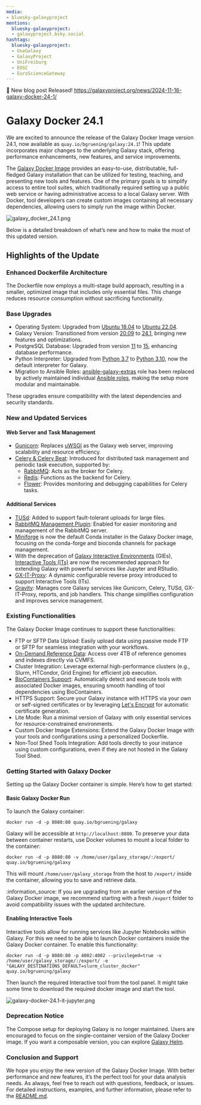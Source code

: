 ```yaml
---
media:
- bluesky-galaxyproject
mentions:
  bluesky-galaxyproject:
  - galaxyproject.bsky.social
hashtags:
  bluesky-galaxyproject:
  - UseGalaxy
  - GalaxyProject
  - UniFreiburg
  - EOSC
  - EuroScienceGateway
---
```

📝 New blog post Released!
https://galaxyproject.org/news/2024-11-16-galaxy-docker-24-1/

Galaxy Docker 24\.1
===================

We are excited to announce the release of the Galaxy Docker Image version 24\.1, now available as
`quay.io/bgruening/galaxy:24.1`! This update incorporates major changes to the underlying Galaxy stack,
offering performance enhancements, new features, and service improvements.

The [Galaxy Docker Image](https://github.com/bgruening/docker-galaxy) provides an easy\-to\-use, distributable,
full\-fledged Galaxy installation that can be utilized for testing, teaching, and presenting new tools and features.
One of the primary goals is to simplify access to entire tool suites, which traditionally required setting up a
public web service or having administrative access to a local Galaxy server. With Docker, tool developers can create custom images containing all necessary dependencies, allowing users to simply run the image within Docker.

![galaxy_docker_24.1.png](https://galaxyproject.org/news/2024-11-16-galaxy-docker-24-1/galaxy_docker_24.1.png)

Below is a detailed breakdown of what’s new and how to make the most of this updated version.

Highlights of the Update
------------------------

### Enhanced Dockerfile Architecture

The Dockerfile now employs a multi\-stage build approach, resulting in a smaller, optimized image that includes
only essential files. This change reduces resource consumption without sacrificing functionality.

### Base Upgrades

* Operating System: Upgraded from [Ubuntu 18\.04](https://releases.ubuntu.com/18.04/) to [Ubuntu 22\.04](https://releases.ubuntu.com/22.04/).
* Galaxy Version: Transitioned from version [20\.09](https://docs.galaxyproject.org/en/master/releases/20.09_announce_user.html) to [24\.1](https://docs.galaxyproject.org/en/master/releases/24.1_announce_user.html), bringing new features and optimizations.
* PostgreSQL Database: Upgraded from version [11](https://www.postgresql.org/docs/release/11.0/) to [15](https://www.postgresql.org/docs/release/15.0/), enhancing database performance.
* Python Interpreter: Upgraded from [Python 3\.7](https://docs.python.org/3.7/whatsnew/3.7.html) to [Python 3\.10](https://docs.python.org/3/whatsnew/3.10.html), now the default interpreter for Galaxy.
* Migration to Ansible Roles: [ansible\-galaxy\-extras](https://github.com/galaxyproject/ansible-galaxy-extras) role has been replaced by actively maintained individual [Ansible roles](https://github.com/bgruening/docker-galaxy/blob/main/galaxy/ansible/requirements.yml), making the setup more modular and maintainable.

These upgrades ensure compatibility with the latest dependencies and security standards.

### New and Updated Services

#### Web Server and Task Management

* [Gunicorn](https://gunicorn.org/): Replaces [uWSGI](https://uwsgi-docs.readthedocs.io/en/latest/) as the Galaxy web server, improving scalability and resource efficiency.
* [Celery \& Celery Beat](https://docs.celeryq.dev/en/stable/): Introduced for distributed task management and periodic task execution, supported by:
	+ [RabbitMQ](https://www.rabbitmq.com/): Acts as the broker for Celery.
	+ [Redis](https://redis.io/): Functions as the backend for Celery.
	+ [Flower](https://flower.readthedocs.io/en/latest/): Provides monitoring and debugging capabilities for Celery tasks.

#### Additional Services

* [TUSd](https://github.com/tus/tusd): Added to support fault\-tolerant uploads for large files.
* [RabbitMQ Management Plugin](https://www.rabbitmq.com/docs/management): Enabled for easier monitoring and management of the RabbitMQ server.
* [Miniforge](https://github.com/conda-forge/miniforge) is now the default Conda installer in the Galaxy Docker image, focusing on the conda\-forge and bioconda channels for package management.
* With the deprecation of [Galaxy Interactive Environments](https://docs.galaxyproject.org/en/release_21.09/admin/special_topics/interactive_environments.html) (GIEs), [Interactive Tools (ITs)](https://docs.galaxyproject.org/en/release_24.1/admin/special_topics/interactivetools.html) are now the recommended approach for extending Galaxy with powerful services like Jupyter and RStudio.
* [GX\-IT\-Proxy](https://github.com/galaxyproject/gx-it-proxy): A dynamic configurable reverse proxy introduced to support Interactive Tools (ITs).
* [Gravity](https://github.com/galaxyproject/gravity): Manages core Galaxy services like Gunicorn, Celery, TUSd, GX\-IT\-Proxy, reports, and job handlers. This change simplifies configuration and improves service management.

### Existing Functionalities

The Galaxy Docker Image continues to support these functionalities:

* FTP or SFTP Data Upload: Easily upload data using passive mode FTP or SFTP for seamless integration with your workflows.
* [On\-Demand Reference Data](https://galaxyproject.org/admin/reference-data-repo/): Access over 4TB of reference genomes and indexes directly via CVMFS.
* Cluster Integration: Leverage external high\-performance clusters (e.g., Slurm, HTCondor, Grid Engine) for efficient job execution.
* [BioContainers Support](https://quay.io/organization/biocontainers): Automatically detect and execute tools with associated Docker images, ensuring smooth handling of tool dependencies using BioContainers.
* HTTPS Support: Secure your Galaxy instance with HTTPS via your own or self\-signed certificates or by leveraging [Let's Encrypt](https://letsencrypt.org/) for automatic certificate generation.
* Lite Mode: Run a minimal version of Galaxy with only essential services for resource\-constrained environments.
* Custom Docker Image Extensions: Extend the Galaxy Docker Image with your tools and configurations using a personalized Dockerfile.
* Non\-Tool Shed Tools Integration: Add tools directly to your instance using custom configurations, even if they are not hosted in the Galaxy Tool Shed.

### Getting Started with Galaxy Docker

Setting up the Galaxy Docker container is simple. Here’s how to get started:

#### Basic Galaxy Docker Run

To launch the Galaxy container:

```
docker run -d -p 8080:80 quay.io/bgruening/galaxy

```

Galaxy will be accessible at `http://localhost:8080`. To preserve your data between container restarts, use Docker volumes to mount a local folder to the container:

```
docker run -d -p 8080:80 -v /home/user/galaxy_storage/:/export/ quay.io/bgruening/galaxy

```

This will mount `/home/user/galaxy_storage` from the host to `/export/` inside the container, allowing you to save and retrieve data.

:information\_source: If you are upgrading from an earlier version of the Galaxy Docker image, we recommend starting with a fresh `/export` folder to avoid compatibility issues with the updated architecture.

#### Enabling Interactive Tools

Interactive tools allow for running services like Jupyter Notebooks within Galaxy. For this we need to be able to launch Docker containers inside the Galaxy Docker container. To enable this functionality:

```
docker run -d -p 8080:80 -p 4002:4002 --privileged=true -v /home/user/galaxy_storage/:/export/ -e "GALAXY_DESTINATIONS_DEFAULT=slurm_cluster_docker" quay.io/bgruening/galaxy

```

Then launch the required Interactive tool from the tool panel. It might take some time to download the required docker image and start the tool.

![galaxy-docker-24.1-it-jupyter.png](https://galaxyproject.org/news/2024-11-16-galaxy-docker-24-1/galaxy-docker-24.1-it-jupyter.png)

### Deprecation Notice

The Compose setup for deploying Galaxy is no longer maintained. Users are encouraged to focus on the single\-container version of
the Galaxy Docker image. If you want a composable version, you can explore [Galaxy Helm](https://github.com/galaxyproject/galaxy-helm).

### Conclusion and Support

We hope you enjoy the new version of the Galaxy Docker Image. With better performance and new features, it’s the perfect
tool for your data analysis needs. As always, feel free to reach out with questions, feedback, or issues. For detailed instructions,
examples, and further information, please refer to the [README.md](https://github.com/bgruening/docker-galaxy/blob/main/README.md).